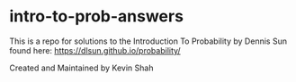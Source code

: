 # intro-to-prob-answers
This is a repo for solutions to the Introduction To Probability by Dennis Sun found here: https://dlsun.github.io/probability/

Created and Maintained by Kevin Shah
